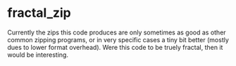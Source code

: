 # fractal_zip
Currently the zips this code produces are only sometimes as good as other common zipping programs, or in very specific cases a tiny
bit better (mostly dues to lower format overhead). Were this code to be truely fractal, then it would be interesting.
